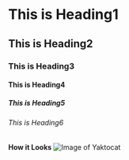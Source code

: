 # This is Heading1
## This is Heading2
### This is Heading3 
#### This is Heading4
##### This is Heading5
###### This is Heading6

**How it Looks**
![Image of Yaktocat](https://octodex.github.com/images/yaktocat.png)
